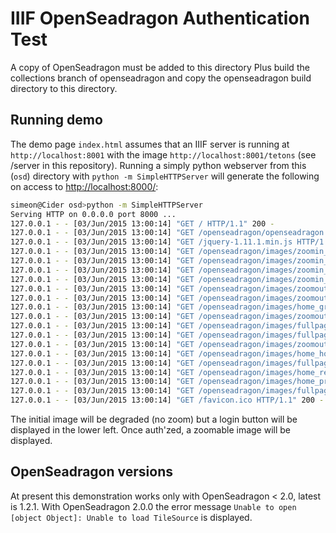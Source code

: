 # IIIF OpenSeadragon Authentication Test

A copy of OpenSeadragon must be added to this directory
Plus build the collections branch of openseadragon and copy the openseadragon build directory to this directory.

## Running demo

The demo page `index.html` assumes that an IIIF server is running at `http://localhost:8001` with the image `http://localhost:8001/tetons` (see /server in this repository). Running a simply python webserver from this (`osd`) directory with `python -m SimpleHTTPServer` will generate the following on access to <http://localhost:8000/>:

```sh
simeon@Cider osd>python -m SimpleHTTPServer
Serving HTTP on 0.0.0.0 port 8000 ...
127.0.0.1 - - [03/Jun/2015 13:00:14] "GET / HTTP/1.1" 200 -
127.0.0.1 - - [03/Jun/2015 13:00:14] "GET /openseadragon/openseadragon.min.js HTTP/1.1" 200 -
127.0.0.1 - - [03/Jun/2015 13:00:14] "GET /jquery-1.11.1.min.js HTTP/1.1" 200 -
127.0.0.1 - - [03/Jun/2015 13:00:14] "GET /openseadragon/images/zoomin_rest.png HTTP/1.1" 200 -
127.0.0.1 - - [03/Jun/2015 13:00:14] "GET /openseadragon/images/zoomin_grouphover.png HTTP/1.1" 200 -
127.0.0.1 - - [03/Jun/2015 13:00:14] "GET /openseadragon/images/zoomin_hover.png HTTP/1.1" 200 -
127.0.0.1 - - [03/Jun/2015 13:00:14] "GET /openseadragon/images/zoomin_pressed.png HTTP/1.1" 200 -
127.0.0.1 - - [03/Jun/2015 13:00:14] "GET /openseadragon/images/zoomout_rest.png HTTP/1.1" 200 -
127.0.0.1 - - [03/Jun/2015 13:00:14] "GET /openseadragon/images/zoomout_grouphover.png HTTP/1.1" 200 -
127.0.0.1 - - [03/Jun/2015 13:00:14] "GET /openseadragon/images/home_grouphover.png HTTP/1.1" 200 -
127.0.0.1 - - [03/Jun/2015 13:00:14] "GET /openseadragon/images/zoomout_hover.png HTTP/1.1" 200 -
127.0.0.1 - - [03/Jun/2015 13:00:14] "GET /openseadragon/images/fullpage_pressed.png HTTP/1.1" 200 -
127.0.0.1 - - [03/Jun/2015 13:00:14] "GET /openseadragon/images/fullpage_grouphover.png HTTP/1.1" 200 -
127.0.0.1 - - [03/Jun/2015 13:00:14] "GET /openseadragon/images/zoomout_pressed.png HTTP/1.1" 200 -
127.0.0.1 - - [03/Jun/2015 13:00:14] "GET /openseadragon/images/home_hover.png HTTP/1.1" 200 -
127.0.0.1 - - [03/Jun/2015 13:00:14] "GET /openseadragon/images/fullpage_rest.png HTTP/1.1" 200 -
127.0.0.1 - - [03/Jun/2015 13:00:14] "GET /openseadragon/images/home_rest.png HTTP/1.1" 200 -
127.0.0.1 - - [03/Jun/2015 13:00:14] "GET /openseadragon/images/home_pressed.png HTTP/1.1" 200 -
127.0.0.1 - - [03/Jun/2015 13:00:14] "GET /openseadragon/images/fullpage_hover.png HTTP/1.1" 200 -
127.0.0.1 - - [03/Jun/2015 13:00:14] "GET /favicon.ico HTTP/1.1" 200 -
```

The initial image will be degraded (no zoom) but a login button will be displayed in the lower left. Once auth'zed, a zoomable image will be displayed.

## OpenSeadragon versions

At present this demonstration works only with OpenSeadragon < 2.0, latest is 1.2.1. With OpenSeadragon 2.0.0 the error message `Unable to open [object Object]: Unable to load TileSource` is displayed.
